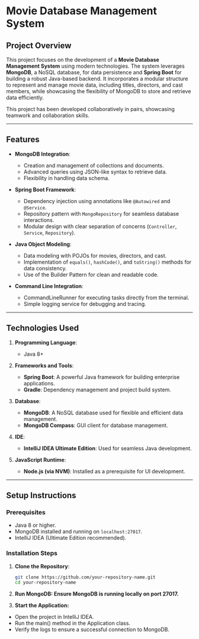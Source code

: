 # Movie Database Management System

## Project Overview

This project focuses on the development of a **Movie Database Management System** using modern technologies. The system leverages **MongoDB**, a NoSQL database, for data persistence and **Spring Boot** for building a robust Java-based backend. It incorporates a modular structure to represent and manage movie data, including titles, directors, and cast members, while showcasing the flexibility of MongoDB to store and retrieve data efficiently.

This project has been developed collaboratively in pairs, showcasing teamwork and collaboration skills.

---

## Features

- **MongoDB Integration**: 
  - Creation and management of collections and documents.
  - Advanced queries using JSON-like syntax to retrieve data.
  - Flexibility in handling data schema.

- **Spring Boot Framework**:
  - Dependency injection using annotations like `@Autowired` and `@Service`.
  - Repository pattern with `MongoRepository` for seamless database interactions.
  - Modular design with clear separation of concerns (`Controller`, `Service`, `Repository`).

- **Java Object Modeling**:
  - Data modeling with POJOs for movies, directors, and cast.
  - Implementation of `equals()`, `hashCode()`, and `toString()` methods for data consistency.
  - Use of the Builder Pattern for clean and readable code.

- **Command Line Integration**:
  - CommandLineRunner for executing tasks directly from the terminal.
  - Simple logging service for debugging and tracing.

---

## Technologies Used

1. **Programming Language**: 
   - Java 8+
   
2. **Frameworks and Tools**:
   - **Spring Boot**: A powerful Java framework for building enterprise applications.
   - **Gradle**: Dependency management and project build system.

3. **Database**:
   - **MongoDB**: A NoSQL database used for flexible and efficient data management.
   - **MongoDB Compass**: GUI client for database management.

4. **IDE**:
   - **IntelliJ IDEA Ultimate Edition**: Used for seamless Java development.

5. **JavaScript Runtime**:
   - **Node.js (via NVM)**: Installed as a prerequisite for UI development.

---

## Setup Instructions

### Prerequisites
- Java 8 or higher.
- MongoDB installed and running on `localhost:27017`.
- IntelliJ IDEA (Ultimate Edition recommended).

### Installation Steps

1. **Clone the Repository**:
   ```bash
   git clone https://github.com/your-repository-name.git
   cd your-repository-name

2. **Run MongoDB: Ensure MongoDB is running locally on port 27017.**

3. **Start the Application:**

- Open the project in IntelliJ IDEA.
- Run the main() method in the Application class.
- Verify the logs to ensure a successful connection to MongoDB.
